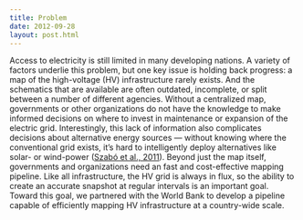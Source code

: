 ```yaml
---
title: Problem
date: 2012-09-28
layout: post.html
---
```


Access to electricity is still limited in many developing nations. A variety of factors underlie this problem, but one key issue is holding back progress: a map of the high-voltage (HV) infrastructure rarely exists. And the schematics that are available are often outdated, incomplete, or split between a number of different agencies. Without a centralized map, governments or other organizations do not have the knowledge to make informed decisions on where to invest in maintenance or expansion of the electric grid. Interestingly, this lack of information also complicates decisions about alternative energy sources — without knowing where the conventional grid exists, it’s hard to intelligently deploy alternatives like solar- or wind-power ([Szabó et al., 2011](http://iopscience.iop.org/article/10.1088/1748-9326/6/3/034002)). Beyond just the map itself, governments and organizations need an fast and cost-effective mapping pipeline. Like all infrastructure, the HV grid is always in flux, so the ability to create an accurate snapshot at regular intervals is an important goal. Toward this goal, we partnered with the World Bank to develop a pipeline capable of efficiently mapping HV infrastructure at a country-wide scale.
